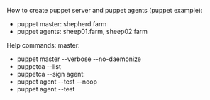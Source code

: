 How to create puppet server and puppet agents (puppet example):
 - puppet master: shepherd.farm
 - puppet agents: sheep01.farm, sheep02.farm

Help commands:
 master:
  - puppet master --verbose --no-daemonize
  - puppetca --list
  - puppetca --sign <client>
 agent:
  - puppet agent --test --noop
  - puppet agent --test
